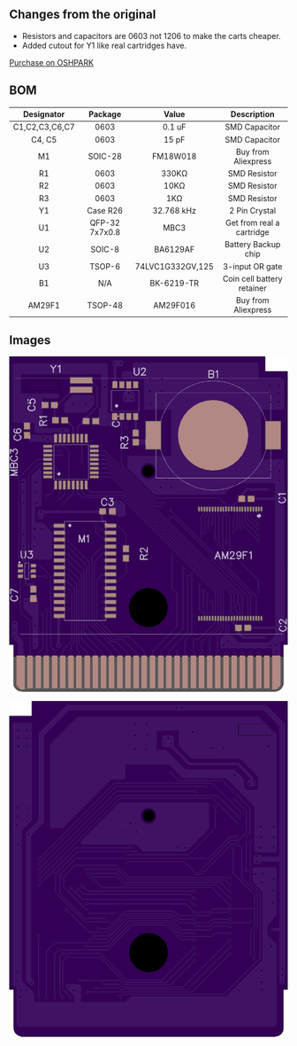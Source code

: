 ## Changes from the original
- Resistors and capacitors are 0603 not 1206 to make the carts cheaper.
- Added cutout for Y1 like real cartridges have.

[Purchase on OSHPARK](https://oshpark.com/shared_projects/BHZky7nH)

## BOM

| Designator | Package | Value | Description |
|:--------------:|:--------------:|:----------------:|:--------------------------:|
| C1,C2,C3,C6,C7 | 0603 | 0.1 uF | SMD Capacitor |
| C4, C5 | 0603 | 15 pF | SMD Capacitor |
| M1 | SOIC-28 | FM18W018 | Buy from Aliexpress |
| R1 | 0603 | 330KΩ | SMD Resistor |
| R2 | 0603 | 10KΩ | SMD Resistor |
| R3 | 0603 | 1KΩ | SMD Resistor |
| Y1 | Case R26 | 32.768 kHz | 2 Pin Crystal |
| U1 | QFP-32 7x7x0.8 | MBC3 | Get from real a cartridge |
| U2 | SOIC-8 | BA6129AF | Battery Backup chip |
| U3 | TSOP-6 | 74LVC1G332GV,125 | 3-input OR gate |
| B1 | N/A | BK-6219-TR | Coin cell battery retainer |
| AM29F1 | TSOP-48 | AM29F016 | Buy from Aliexpress |


## Images

![Front](front.png)


![Back](back.png)

